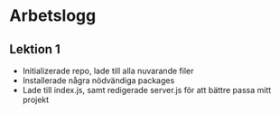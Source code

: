 # Arbetslogg

## Lektion 1
- Initializerade repo, lade till alla nuvarande filer
- Installerade några nödvändiga packages
- Lade till index.js, samt redigerade server.js för att bättre passa mitt projekt